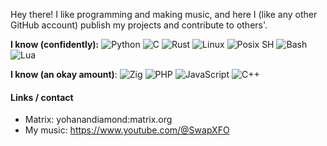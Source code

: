 <!--
  Most of this was stolen from [Magoninho's](https://github.com/Magoninho) and [adamalston's](https://github.com/adamalston) READMES :P
  Go theck them out!
-->

Hey there! I like programming and making music, and here I (like any other GitHub account) publish my projects and contribute to others'.

**I know (confidently):**
![Python](https://img.shields.io/badge/-Python-000?&logo=python)
![C](https://img.shields.io/badge/-C-black?&logo=C)
![Rust](https://img.shields.io/badge/-Rust-black?&logo=rust)
![Linux](https://img.shields.io/badge/-Linux-black?&logo=linux)
![Posix SH](https://img.shields.io/badge/-Posix_SH-black?&logo=GNU%20Bash)
![Bash](https://img.shields.io/badge/-Bash-black?&logo=GNU%20Bash)
![Lua](https://img.shields.io/badge/-Lua-black?logo=Lua)

**I know (an okay amount)**:
![Zig](https://img.shields.io/badge/-Zig-black)
![PHP](https://img.shields.io/badge/-PHP-black?logo=PHP)
![JavaScript](https://img.shields.io/badge/-JavaScript-black?logo=JavaScript)
![C++](https://img.shields.io/badge/-C++-black?logo=c%2b%2b&logoColor=00599C)

#### Links / contact

* Matrix: yohanandiamond:matrix.org
* My music: https://www.youtube.com/@SwapXFO
